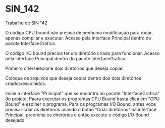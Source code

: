 # SIN_142
Trabalho de SIN 142

O código CPU bound não precisa de nenhuma modificação para rodar, apenas compilar e executar.
Acesso pela interface Principal dentro do pacote InterfaceGrafica.

O código I/O bound precisa ter um diretório criado para funcionar.
Acesso pela interface Principal dentro do pacote InterfaceGrafica.

Primeiro crie/selecione dois diretórios que deseja copiar.

Coloque os arquivos que deseja copiar dentro dos dois diretórios criados/escolhidos.

Inicie a interface "Principal" que se encontra no pacote "InterfaceGrafica" do projeto. Paara executar os programas CPU Bound basta clica em "CPU Bound" e esolher o programa. Para os programas I/O Bound, antes voce precisar criar os diretórios usando o botão "Criar diretórios" na interface Principal, preencha os diretórios e então execute o código I/O Bound desejado.
